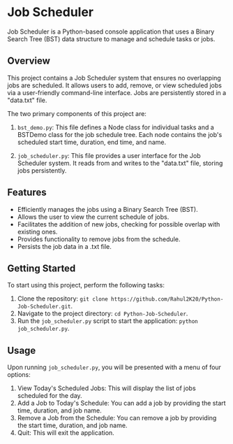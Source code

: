 # Job Scheduler

Job Scheduler is a Python-based console application that uses a Binary Search Tree (BST) data structure to manage and schedule tasks or jobs.

## Overview

This project contains a Job Scheduler system that ensures no overlapping jobs are scheduled. It allows users to add, remove, or view scheduled jobs via a user-friendly command-line interface. Jobs are persistently stored in a "data.txt" file.

The two primary components of this project are:

1. `bst_demo.py`: This file defines a Node class for individual tasks and a BSTDemo class for the job schedule tree. Each node contains the job's scheduled start time, duration, end time, and name.

2. `job_scheduler.py`: This file provides a user interface for the Job Scheduler system. It reads from and writes to the "data.txt" file, storing jobs persistently.

## Features

- Efficiently manages the jobs using a Binary Search Tree (BST).
- Allows the user to view the current schedule of jobs.
- Facilitates the addition of new jobs, checking for possible overlap with existing ones.
- Provides functionality to remove jobs from the schedule.
- Persists the job data in a .txt file.

## Getting Started

To start using this project, perform the following tasks:

1. Clone the repository: `git clone https://github.com/Rahul2K20/Python-Job-Scheduler.git`.
2. Navigate to the project directory: `cd Python-Job-Scheduler`.
3. Run the `job_scheduler.py` script to start the application: `python job_scheduler.py`.

## Usage

Upon running `job_scheduler.py`, you will be presented with a menu of four options:

1. View Today's Scheduled Jobs: This will display the list of jobs scheduled for the day.
2. Add a Job to Today's Schedule: You can add a job by providing the start time, duration, and job name.
3. Remove a Job from the Schedule: You can remove a job by providing the start time, duration, and job name.
4. Quit: This will exit the application.
